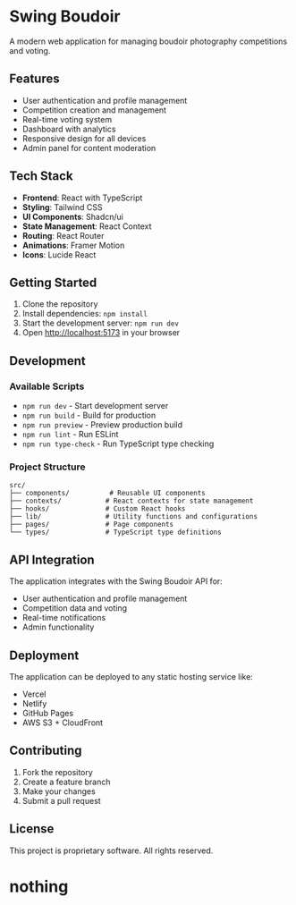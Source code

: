 # Swing Boudoir

A modern web application for managing boudoir photography competitions and voting.

## Features

- User authentication and profile management
- Competition creation and management
- Real-time voting system
- Dashboard with analytics
- Responsive design for all devices
- Admin panel for content moderation

## Tech Stack

- **Frontend**: React with TypeScript
- **Styling**: Tailwind CSS
- **UI Components**: Shadcn/ui
- **State Management**: React Context
- **Routing**: React Router
- **Animations**: Framer Motion
- **Icons**: Lucide React

## Getting Started

1. Clone the repository
2. Install dependencies: `npm install`
3. Start the development server: `npm run dev`
4. Open [http://localhost:5173](http://localhost:5173) in your browser

## Development

### Available Scripts

- `npm run dev` - Start development server
- `npm run build` - Build for production
- `npm run preview` - Preview production build
- `npm run lint` - Run ESLint
- `npm run type-check` - Run TypeScript type checking

### Project Structure

```
src/
├── components/          # Reusable UI components
├── contexts/           # React contexts for state management
├── hooks/              # Custom React hooks
├── lib/                # Utility functions and configurations
├── pages/              # Page components
└── types/              # TypeScript type definitions
```

## API Integration

The application integrates with the Swing Boudoir API for:
- User authentication and profile management
- Competition data and voting
- Real-time notifications
- Admin functionality

## Deployment

The application can be deployed to any static hosting service like:
- Vercel
- Netlify
- GitHub Pages
- AWS S3 + CloudFront

## Contributing

1. Fork the repository
2. Create a feature branch
3. Make your changes
4. Submit a pull request

## License

This project is proprietary software. All rights reserved.
# nothing
